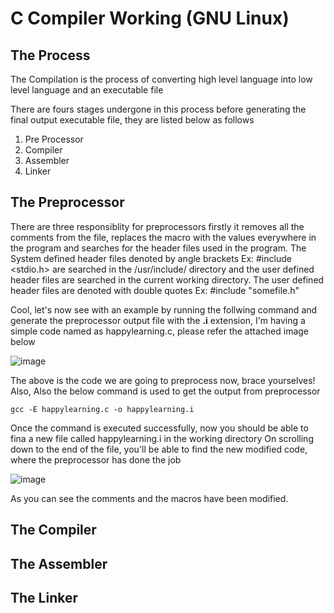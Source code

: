 # C Compiler Working (GNU Linux)

## The Process

The Compilation is the process of converting high level language into low level language and an executable file

There are fours stages undergone in this process before generating the final output executable file, they are listed below as follows
1. Pre Processor
2. Compiler
3. Assembler
4. Linker

## The Preprocessor
There are three responsiblity for preprocessors firstly it removes all the comments from the file, replaces the macro with the values everywhere in the program and searches for the header files used in the program. The System defined header files denoted by angle brackets Ex: #include <stdio.h> are searched in the /usr/include/ directory and the user defined header files are searched in the current working directory. The user defined header files are denoted with double quotes Ex: #include "somefile.h"

Cool, let's now see with an example by running the follwing command and generate the preprocessor output file with the **.i** extension, I'm having a simple code named as happylearning.c, please refer the attached image below

![image](https://user-images.githubusercontent.com/102030901/160235506-6ab97c73-d9fe-463e-a648-169f245361bc.png)

The above is the code we are going to preprocess now, brace yourselves! Also, Also the below command is used to get the output from preprocessor

`gcc -E happylearning.c -o happylearning.i`

Once the command is executed successfully, now you should be able to fina a new file called happylearning.i in the working directory
On scrolling down to the end of the file, you'll be able to find the new modified code, where the preprocessor has done the job

![image](https://user-images.githubusercontent.com/102030901/160235616-5115c426-e4ea-43ee-bc6b-a8813bfbd828.png)

As you can see the comments and the macros have been modified.

## The Compiler

## The Assembler

## The Linker
